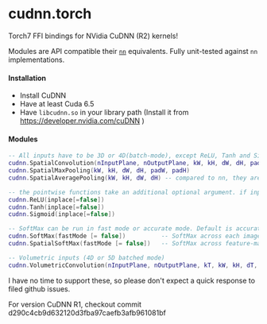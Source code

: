 cudnn.torch
===========

Torch7 FFI bindings for NVidia CuDNN (R2) kernels!

Modules are API compatible their [`nn`](https://github.com/torch/nn) equivalents. Fully unit-tested against `nn` implementations.

#### Installation

* Install CuDNN
* Have at least Cuda 6.5
* Have `libcudnn.so` in your library path (Install it from https://developer.nvidia.com/cuDNN )

#### Modules

```lua
-- All inputs have to be 3D or 4D(batch-mode), except ReLU, Tanh and Sigmoid
cudnn.SpatialConvolution(nInputPlane, nOutputPlane, kW, kH, dW, dH, padW, padH)
cudnn.SpatialMaxPooling(kW, kH, dW, dH, padW, padH)
cudnn.SpatialAveragePooling(kW, kH, dW, dH) -- compared to nn, they are off by a scaling factor of (1/(kW * kH)).

-- the pointwise functions take an additional optional argument. if inplace=true then they do operations in-place without using any extra memory for themselves
cudnn.ReLU(inplace[=false])
cudnn.Tanh(inplace[=false])
cudnn.Sigmoid(inplace[=false])

-- SoftMax can be run in fast mode or accurate mode. Default is accurate mode.
cudnn.SoftMax(fastMode [= false])          -- SoftMax across each image (just like nn.SoftMax)
cudnn.SpatialSoftMax(fastMode [= false])   -- SoftMax across feature-maps (per spatial location)

-- Volumetric inputs (4D or 5D batched mode)
cudnn.VolumetricConvolution(nInputPlane, nOutputPlane, kT, kW, kH, dT, dW, dH, padT, padW, padH)
```

I have no time to support these, so please don't expect a quick response to filed github issues.

For version CuDNN R1, checkout commit d290c4cb9d632120d3fba97caefb3afb961081bf
